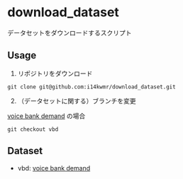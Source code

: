 # download_dataset
データセットをダウンロードするスクリプト



## Usage

1. リポジトリをダウンロード

```
git clone git@github.com:i14kwmr/download_dataset.git
```

2. （データセットに関する）ブランチを変更

[voice bank demand](https://datashare.ed.ac.uk/handle/10283/1942?show=full) の場合

```
git checkout vbd
```



## Dataset

* vbd: [voice bank demand](https://datashare.ed.ac.uk/handle/10283/1942?show=full) 

